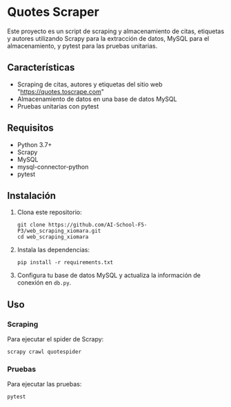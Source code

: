 # Quotes Scraper

Este proyecto es un script de scraping y almacenamiento de citas, etiquetas y autores utilizando Scrapy para la extracción de datos, MySQL para el almacenamiento, y pytest para las pruebas unitarias.

## Características

- Scraping de citas, autores y etiquetas del sitio web "https://quotes.toscrape.com"
- Almacenamiento de datos en una base de datos MySQL
- Pruebas unitarias con pytest

## Requisitos

- Python 3.7+
- Scrapy
- MySQL
- mysql-connector-python
- pytest

## Instalación

1. Clona este repositorio:
   ```
   git clone https://github.com/AI-School-F5-P3/web_scraping_xiomara.git
   cd web_scraping_xiomara
   ```

2. Instala las dependencias:
   ```
   pip install -r requirements.txt
   ```

3. Configura tu base de datos MySQL y actualiza la información de conexión en `db.py`.

## Uso

### Scraping

Para ejecutar el spider de Scrapy:

```
scrapy crawl quotespider
```

### Pruebas

Para ejecutar las pruebas:

```
pytest
```
